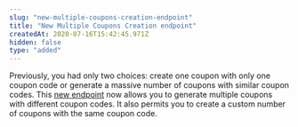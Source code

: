 ```yaml
---
slug: "new-multiple-coupons-creation-endpoint"
title: "New Multiple Coupons Creation endpoint"
createdAt: 2020-07-16T15:42:45.971Z
hidden: false
type: "added"
---
```


Previously, you had only two choices: create one coupon with only one coupon code or generate a massive number of coupons with similar coupon codes. This [new endpoint](https://developers.vtex.com/reference/coupons#post_api-rnb-pvt-multiple-coupons) now allows you to generate multiple coupons with different coupon codes. It also permits you to create a custom number of coupons with the same coupon code.